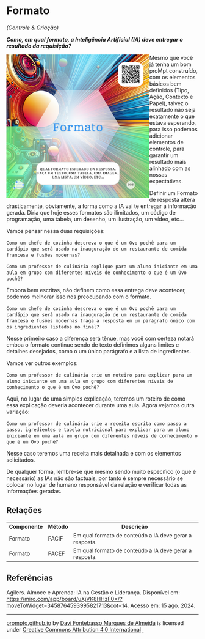 # Formato
*(Controle & Criação)*

***Como, em qual formato, a Inteligência Artificial (IA) deve entregar o resultado da requisição?***

<img src="../../imagens/cards/008.png" width="375" height="375" align="left">

Mesmo que você já tenha um bom proMpt construído, com os elementos básicos bem definidos (Tipo, Ação, Contexto e Papel), talvez o resultado não seja exatamente o que estava esperando, para isso podemos adicionar elementos de controle, para garantir um resultado mais alinhado com as nossas expectativas.

Definir um Formato de resposta altera drasticamente, obviamente, a forma como a IA vai te entregar a informação gerada. Diria que hoje esses formatos são ilimitados, um código de programação, uma tabela, um desenho, um ilustração, um vídeo, etc...

Vamos pensar nessa duas requisições:
```
Como um chefe de cozinha descreva o que é um Ovo pochê para um cardápio que será usado na inauguração de um restaurante de comida francesa e fusões modernas?
```

```
Como um professor de culinária explique para um aluno iniciante em uma aula em grupo com diferentes níveis de conhecimento o que é um Ovo pochê?
```

Embora bem escritas, não definem como essa entrega deve acontecer, podemos melhorar isso nos preocupando com o formato.

```
Como um chefe de cozinha descreva o que é um Ovo pochê para um cardápio que será usado na inauguração de um restaurante de comida francesa e fusões modernas traga a resposta em um parágrafo único com os ingredientes listados no final?
```
Nesse primeiro caso a diferença será tênue, mas você com certeza notará emboa o formato continue sendo de texto definimos alguns limites e detalhes desejados, como o um único parágrafo e a lista de ingredientes.

Vamos ver outros exemplos:

```
Como um professor de culinária crie um roteiro para explicar para um aluno iniciante em uma aula em grupo com diferentes níveis de conhecimento o que é um Ovo pochê?
```

Aqui, no lugar de uma simples explicação, teremos um roteiro de como essa explicação deveria acontecer durante uma aula. Agora vejamos outra variação:

```
Como um professor de culinária crie a receita escrita como passo a passo, igredientes e tabela nutricional para explicar para um aluno iniciante em uma aula em grupo com diferentes níveis de conhecimento o que é um Ovo pochê?
```

Nesse caso teremos uma receita mais detalhada e com os elementos solicitados.

De qualquer forma, lembre-se que mesmo sendo muito específico (o que é necessário) as IAs não são factuais, por tanto é sempre necessário se colocar no lugar de humano responsável da relação e verificar todas as informações geradas.

## Relações
<table>
<tr>
  <th>Componente</th>	<th>Método</th>	<th>Descrição</th>
</tr>
<tr>
  <td>Formato</td><td>PACIF</td><td>	Em qual formato de conteúdo a IA deve gerar  a resposta.</td>
</tr>
  <tr>
  <td>Formato</td><td>PACEF</td><td>	Em qual formato de conteúdo a IA deve gerar  a resposta.</td>
</tr>
</table>

## Referências
Agilers. Almoce e Aprenda: IA na Gestão e Liderança. Disponível em: https://miro.com/app/board/uXjVK8HHzF0=/?moveToWidget=3458764593995821713&cot=14. Acesso em: 15 ago. 2024.

<hr><p xmlns:cc="http://creativecommons.org/ns#" xmlns:dct="http://purl.org/dc/terms/"><a property="dct:title" rel="cc:attributionURL" href="https://davifma.github.io/proMpto/">prompto.github.io</a> by <a rel="cc:attributionURL dct:creator" property="cc:attributionName" href="http://linkedin.com/in/davifma">Davi Fontebasso Marques de Almeida</a> is licensed under <a href="https://creativecommons.org/licenses/by/4.0/?ref=chooser-v1" target="_blank" rel="license noopener noreferrer" style="display:inline-block;">Creative Commons Attribution 4.0 International<img style="height:22px!important;margin-left:3px;vertical-align:text-bottom;" src="https://mirrors.creativecommons.org/presskit/icons/cc.svg?ref=chooser-v1" alt=""> <img style="height:22px!important;margin-left:3px;vertical-align:text-bottom;" src="https://mirrors.creativecommons.org/presskit/icons/by.svg?ref=chooser-v1" alt=""></a></p>
